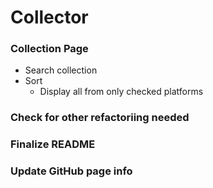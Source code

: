 # Collector

### Collection Page
* Search collection
* Sort
 	* Display all from only checked platforms

### Check for other refactoriing needed

### Finalize README

### Update GitHub page info